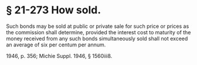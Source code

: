 # § 21-273 How sold.

<p>Such bonds may be sold at public or private sale for such price or prices as the commission shall determine, provided the interest cost to maturity of the money received from any such bonds simultaneously sold shall not exceed an average of six per centum per annum.</p><p>1946, p. 356; Michie Suppl. 1946, § 1560iii8.</p>